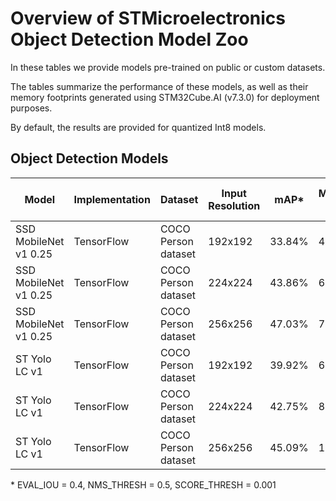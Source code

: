 # Overview of STMicroelectronics Object Detection Model Zoo


In these tables we provide models pre-trained on public or custom datasets.

The tables summarize the performance of these models, as well as their memory footprints generated using STM32Cube.AI (v7.3.0) for deployment purposes.

By default, the results are provided for quantized Int8 models.

<a name="ic_models"></a>
## Object Detection Models


| Model                     | Implementation | Dataset    | Input Resolution | mAP*          | MACCs    (M) | Activation RAM (KiB) | Weights Flash (KiB) | Source
|---------------------------|----------------|------------|------------------|---------------|--------------|----------------------|----------------------|--------
| SSD MobileNet v1 0.25   | TensorFlow     | COCO Person dataset    | 192x192   | 33.84%                |   40.57        |   195.6            |   438.28        |    [link](ssd_mobilenetv1/ST_pretrainedmodel_public_dataset/COCO/ssd_mobilenet_v1_0.25_192/ssd_mobilenet_v1_025_192_int8.tflite)
| SSD MobileNet v1 0.25   | TensorFlow     | COCO Person dataset    | 224x224   | 43.86%                |   60.14        |   333.25            |   595.66        |    [link](ssd_mobilenetv1/ST_pretrainedmodel_public_dataset/COCO/ssd_mobilenet_v1_0.25_224/ssd_mobilenet_v1_025_224_int8.tflite)
| SSD MobileNet v1 0.25   | TensorFlow     | COCO Person dataset    | 256x256   | 47.03%                |   72.72        |   347.3            |   595.66        |    [link](ssd_mobilenetv1/ST_pretrainedmodel_public_dataset/COCO/ssd_mobilenet_v1_0.25_256/ssd_mobilenet_v1_025_256_int8.tflite)
| ST Yolo LC v1   | TensorFlow     | COCO Person dataset    | 192x192   | 39.92%                |   61.9        |   157.44              |   276.73              |    Please Contact Edge.ai@st.com
| ST Yolo LC v1   | TensorFlow     | COCO Person dataset    | 224x224   | 42.75%                |   84.25        |   210.69              |   276.73              |    Please Contact Edge.ai@st.com
| ST Yolo LC v1   | TensorFlow     | COCO Person dataset    | 256x256   | 45.09%                |   110.05        |   271.94              |   276.73              |    Please Contact Edge.ai@st.com

\* EVAL_IOU = 0.4, NMS_THRESH = 0.5, SCORE_THRESH = 0.001

